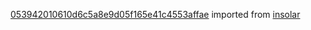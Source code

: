 [053942010610d6c5a8e9d05f165e41c4553affae](https://github.com/insolar/insolar/commit/053942010610d6c5a8e9d05f165e41c4553affae) imported from [insolar](https://github.com/insolar/insolar)
